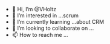 - 👋 Hi, I’m @VHoltz
- 👀 I’m interested in ...scrum
- 🌱 I’m currently learning ...about CRM
- 💞️ I’m looking to collaborate on ...
- 📫 How to reach me ...

<!---
VHoltz/VHoltz is a ✨ special ✨ repository because its `README.md` (this file) appears on your GitHub profile.
You can click the Preview link to take a look at your changes.
--->
